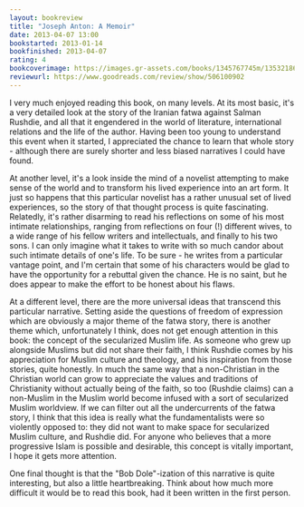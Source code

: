 ```yaml
---
layout: bookreview
title: "Joseph Anton: A Memoir"
date: 2013-04-07 13:00
bookstarted: 2013-01-14
bookfinished: 2013-04-07
rating: 4
bookcoverimage: https://images.gr-assets.com/books/1345767745m/13532186.jpg
reviewurl: https://www.goodreads.com/review/show/506100902
---
```


I very much enjoyed reading this book, on many levels. At its most basic, it's a very detailed look at the story of the Iranian fatwa against Salman Rushdie, and all that it engendered in the world of literature, international relations and the life of the author. Having been too young to understand this event when it started, I appreciated the chance to learn that whole story - although there are surely shorter and less biased narratives I could have found.



At another level, it's a look inside the mind of a novelist attempting to make sense of the world and to transform his lived experience into an art form. It just so happens that this particular novelist has a rather unusual set of lived experiences, so the story of that thought process is quite fascinating. Relatedly, it's rather disarming to read his reflections on some of his most intimate relationships, ranging from reflections on four (!) different wives, to a wide range of his fellow writers and intellectuals, and finally to his two sons. I can only imagine what it takes to write with so much candor about such intimate details of one's life. To be sure - he writes from a particular vantage point, and I'm certain that some of his characters would be glad to have the opportunity for a rebuttal given the chance. He is no saint, but he does appear to make the effort to be honest about his flaws.



At a different level, there are the more universal ideas that transcend this particular narrative. Setting aside the questions of freedom of expression which are obviously a major theme of the fatwa story, there is another theme which, unfortunately I think, does not get enough attention in this book: the concept of the secularized Muslim life. As someone who grew up alongside Muslims but did not share their faith, I think Rushdie comes by his appreciation for Muslim culture and theology, and his inspiration from those stories, quite honestly. In much the same way that a non-Christian in the Christian world can grow to appreciate the values and traditions of Christianity without actually being of the faith, so too (Rushdie claims) can a non-Muslim in the Muslim world become infused with a sort of secularized Muslim worldview. If we can filter out all the undercurrents of the fatwa story, I think that this idea is really what the fundamentalists were so violently opposed to: they did not want to make space for secularized Muslim culture, and Rushdie did. For anyone who believes that a more progressive Islam is possible and desirable, this concept is vitally important, I hope it gets more attention.



One final thought is that the "Bob Dole"-ization of this narrative is quite interesting, but also a little heartbreaking. Think about how much more difficult it would be to read this book, had it been written in the first person.